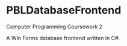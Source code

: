 # PBLDatabaseFrontend
Computer Programming Coursework 2

A Win Forms database frontend written in C#.
